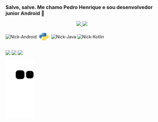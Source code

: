 ### Salve, salve. Me chamo Pedro Henrique e sou desenvolvedor junior Android 👋

<div align="center">
  <a href="https://github.com/Nickdyegars">
    <img height="145em" src="https://github-readme-stats.vercel.app/api?username=Nickdyegars&show_icons=true&theme=omni&include_all_commits=true&count_private=true"/>
    <img height="145em" src="https://github-readme-stats.vercel.app/api/top-langs/?username=Nickdyegars&layout=compact&langs_count=7&theme=omni"/>
  </a>
</div>
  
<div style="display: inline_block"><br>
  <img align="center" alt="Nick-Android" height="30" width="40" src="https://cdn.jsdelivr.net/gh/devicons/devicon/icons/android/android-original-wordmark.svg">
  <img align="center" alt="Nick-Python" height="30" width="40" src="https://raw.githubusercontent.com/devicons/devicon/master/icons/python/python-original.svg">      
  <img align="center" alt="Nick-Java" height="30" width="40" src="https://cdn.jsdelivr.net/gh/devicons/devicon/icons/java/java-original.svg">
  <img align="center" alt="Nick-Kotlin" height="30" width="40" src="https://cdn.jsdelivr.net/gh/devicons/devicon/icons/kotlin/kotlin-original.svg">
</div>
  
##

<div> 
  <a href="https://www.instagram.com/nick_dyegars" target="_blank"><img src="https://img.shields.io/badge/-Instagram-%23E4405F?style=for-the-badge&logo=instagram&logoColor=white" target="_blank"></a>
  <a href="mailto:nickdyegars@gmail.com"><img src="https://img.shields.io/badge/-Gmail-%23333?style=for-the-badge&logo=gmail&logoColor=white" target="_blank"></a>
  <a href="https://www.linkedin.com/in/pedro-hc-oliveira/" target="_blank"><img src="https://img.shields.io/badge/-LinkedIn-%230077B5?style=for-the-badge&logo=linkedin&logoColor=white" target="_blank"></a>
</div>

![Snake animation](https://github.com/rafaballerini/rafaballerini/blob/output/github-contribution-grid-snake.svg)
